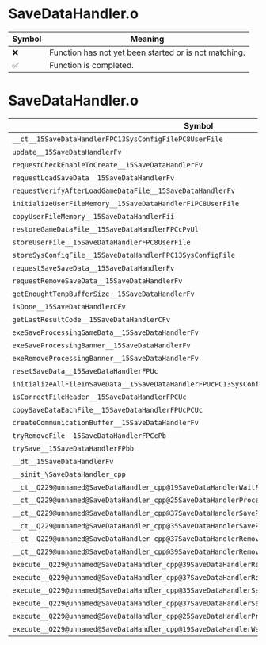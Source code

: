 # SaveDataHandler.o
| Symbol | Meaning 
| ------------- | ------------- 
| :x: | Function has not yet been started or is not matching. 
| :white_check_mark: | Function is completed. 


# SaveDataHandler.o
| Symbol | Decompiled? |
| ------------- | ------------- |
| `__ct__15SaveDataHandlerFPC13SysConfigFilePC8UserFile` | :x: |
| `update__15SaveDataHandlerFv` | :x: |
| `requestCheckEnableToCreate__15SaveDataHandlerFv` | :x: |
| `requestLoadSaveData__15SaveDataHandlerFv` | :x: |
| `requestVerifyAfterLoadGameDataFile__15SaveDataHandlerFv` | :x: |
| `initializeUserFileMemory__15SaveDataHandlerFiPC8UserFile` | :x: |
| `copyUserFileMemory__15SaveDataHandlerFii` | :x: |
| `restoreGameDataFile__15SaveDataHandlerFPCcPvUl` | :x: |
| `storeUserFile__15SaveDataHandlerFPC8UserFile` | :x: |
| `storeSysConfigFile__15SaveDataHandlerFPC13SysConfigFile` | :x: |
| `requestSaveSaveData__15SaveDataHandlerFv` | :x: |
| `requestRemoveSaveData__15SaveDataHandlerFv` | :x: |
| `getEnoughtTempBufferSize__15SaveDataHandlerFv` | :x: |
| `isDone__15SaveDataHandlerCFv` | :x: |
| `getLastResultCode__15SaveDataHandlerCFv` | :x: |
| `exeSaveProcessingGameData__15SaveDataHandlerFv` | :x: |
| `exeSaveProcessingBanner__15SaveDataHandlerFv` | :x: |
| `exeRemoveProcessingBanner__15SaveDataHandlerFv` | :x: |
| `resetSaveData__15SaveDataHandlerFPUc` | :x: |
| `initializeAllFileInSaveData__15SaveDataHandlerFPUcPC13SysConfigFilePC8UserFile` | :x: |
| `isCorrectFileHeader__15SaveDataHandlerFPCUc` | :x: |
| `copySaveDataEachFile__15SaveDataHandlerFPUcPCUc` | :x: |
| `createCommunicationBuffer__15SaveDataHandlerFv` | :x: |
| `tryRemoveFile__15SaveDataHandlerFPCcPb` | :x: |
| `trySave__15SaveDataHandlerFPbb` | :x: |
| `__dt__15SaveDataHandlerFv` | :x: |
| `__sinit_\SaveDataHandler_cpp` | :x: |
| `__ct__Q229@unnamed@SaveDataHandler_cpp@19SaveDataHandlerWaitFv` | :x: |
| `__ct__Q229@unnamed@SaveDataHandler_cpp@25SaveDataHandlerProcessingFv` | :x: |
| `__ct__Q229@unnamed@SaveDataHandler_cpp@37SaveDataHandlerSaveProcessingGameDataFv` | :x: |
| `__ct__Q229@unnamed@SaveDataHandler_cpp@35SaveDataHandlerSaveProcessingBannerFv` | :x: |
| `__ct__Q229@unnamed@SaveDataHandler_cpp@37SaveDataHandlerRemoveProcessingBannerFv` | :x: |
| `__ct__Q229@unnamed@SaveDataHandler_cpp@39SaveDataHandlerRemoveProcessingGameDataFv` | :x: |
| `execute__Q229@unnamed@SaveDataHandler_cpp@39SaveDataHandlerRemoveProcessingGameDataCFP5Spine` | :x: |
| `execute__Q229@unnamed@SaveDataHandler_cpp@37SaveDataHandlerRemoveProcessingBannerCFP5Spine` | :x: |
| `execute__Q229@unnamed@SaveDataHandler_cpp@35SaveDataHandlerSaveProcessingBannerCFP5Spine` | :x: |
| `execute__Q229@unnamed@SaveDataHandler_cpp@37SaveDataHandlerSaveProcessingGameDataCFP5Spine` | :x: |
| `execute__Q229@unnamed@SaveDataHandler_cpp@25SaveDataHandlerProcessingCFP5Spine` | :x: |
| `execute__Q229@unnamed@SaveDataHandler_cpp@19SaveDataHandlerWaitCFP5Spine` | :x: |
